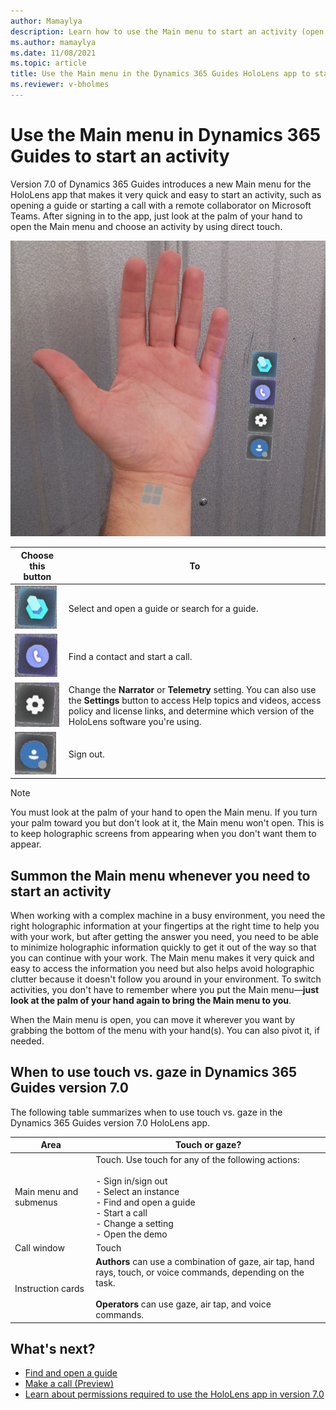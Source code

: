 ```yaml
---
author: Mamaylya
description: Learn how to use the Main menu to start an activity (open a guide, start a call, change a setting, or sign out) in the Dynamics 365 Guides HoloLens app
ms.author: mamaylya
ms.date: 11/08/2021
ms.topic: article
title: Use the Main menu in the Dynamics 365 Guides HoloLens app to start an activity
ms.reviewer: v-bholmes
---
```


# Use the Main menu in Dynamics 365 Guides to start an activity

Version 7.0 of Dynamics 365 Guides introduces a new Main menu for the HoloLens app that makes it very quick and easy to start an activity, such as opening a guide or starting a call with a remote collaborator on Microsoft Teams. After signing in to the app, just look at the palm of your hand to open the Main menu and choose an activity by using direct touch. 

![Screen shot of hand and Main menu.](media/main-menu.PNG "Screen shot of hand and Main menu")

|Choose this button|To|
|--------|-------------------------------------------------------------------------------------------------|
|![Work activity button.](media/main-menu-work-activity-button.PNG "Work activity button")|Select and open a guide or search for a guide.|
|![Call activity button.](media/main-menu-call-activity-button.PNG "Call activity button")|Find a contact and start a call.|
|![Settings button.](media/main-menu-settings-button.PNG "Settings button")|Change the **Narrator** or **Telemetry** setting. You can also use the **Settings** button to access Help topics and videos, access policy and license links, and determine which version of the HoloLens software you're using. |
|![Profile button.](media/main-menu-profile-button.PNG "Profile button")| Sign out.|

> [!NOTE]
> You must look at the palm of your hand to open the Main menu. If you turn your palm toward you but don't look at it, the Main menu won't open. This is to keep holographic screens from appearing when you don't want them to appear. 

## Summon the Main menu whenever you need to start an activity

When working with a complex machine in a busy environment, you need the right holographic information at your fingertips at the right time to help you with your work, but after getting the answer you need, you need to be able to minimize holographic information quickly to get it out of the way so that you can continue with your work. The Main menu makes it very quick and easy to access the information you need but also helps avoid holographic clutter because it doesn't follow you around in your environment. To switch activities, you don't have to remember where you put the Main menu—**just look at the palm of your hand again to bring the Main menu to you**. 

When the Main menu is open, you can move it wherever you want by grabbing the bottom of the menu with your hand(s). You can also pivot it, if needed. 

## When to use touch vs. gaze in Dynamics 365 Guides version 7.0

The following table summarizes when to use touch vs. gaze in the Dynamics 365 Guides version 7.0 HoloLens app.

|Area|Touch or gaze?|
|------------------|----------------------------------------------------------|
|Main menu and submenus|Touch. Use touch for any of the following actions:<br><br>- Sign in/sign out<br>- Select an instance<br>- Find and open a guide<br>- Start a call<br> - Change a setting<br>- Open the demo|
|Call window|Touch|
|Instruction cards|**Authors** can use a combination of gaze, air tap, hand rays, touch, or voice commands, depending on the task.<br><br>**Operators** can use gaze, air tap, and voice commands.

## What's next?

- [Find and open a guide](find-guide.md)
- [Make a call (Preview)](make-call.md)
- [Learn about permissions required to use the HoloLens app in version 7.0](hololens-permissions.md)

